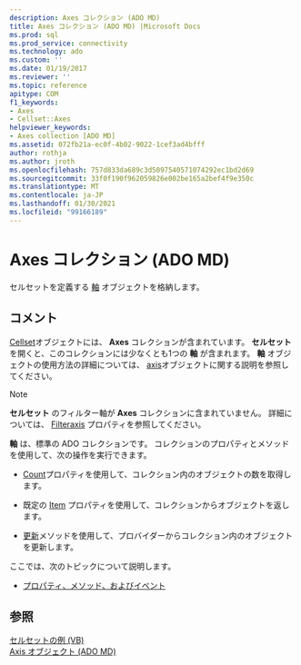 ```yaml
---
description: Axes コレクション (ADO MD)
title: Axes コレクション (ADO MD) |Microsoft Docs
ms.prod: sql
ms.prod_service: connectivity
ms.technology: ado
ms.custom: ''
ms.date: 01/19/2017
ms.reviewer: ''
ms.topic: reference
apitype: COM
f1_keywords:
- Axes
- Cellset::Axes
helpviewer_keywords:
- Axes collection [ADO MD]
ms.assetid: 072fb21a-ec0f-4b02-9022-1cef3ad4bfff
author: rothja
ms.author: jroth
ms.openlocfilehash: 757d833da689c3d5097540571074292ec1bd2d69
ms.sourcegitcommit: 33f0f190f962059826e002be165a2bef4f9e350c
ms.translationtype: MT
ms.contentlocale: ja-JP
ms.lasthandoff: 01/30/2021
ms.locfileid: "99166189"
---
```

# <a name="axes-collection-ado-md"></a>Axes コレクション (ADO MD)
セルセットを定義する [軸](./axis-object-ado-md.md) オブジェクトを格納します。  
  
## <a name="remarks"></a>コメント  
 [Cellset](./cellset-object-ado-md.md)オブジェクトには、 **Axes** コレクションが含まれています。 **セルセット** を開くと、このコレクションには少なくとも1つの **軸** が含まれます。 **軸** オブジェクトの使用方法の詳細については、 [axis](./axis-object-ado-md.md)オブジェクトに関する説明を参照してください。  
  
> [!NOTE]
>  **セルセット** のフィルター軸が **Axes** コレクションに含まれていません。 詳細については、 [Filteraxis](./filteraxis-property-ado-md.md) プロパティを参照してください。  
  
 **軸** は、標準の ADO コレクションです。 コレクションのプロパティとメソッドを使用して、次の操作を実行できます。  
  
-   [Count](../ado-api/count-property-ado.md)プロパティを使用して、コレクション内のオブジェクトの数を取得します。  
  
-   既定の [Item](../ado-api/item-property-ado.md) プロパティを使用して、コレクションからオブジェクトを返します。  
  
-   [更新](../ado-api/refresh-method-ado.md)メソッドを使用して、プロバイダーからコレクション内のオブジェクトを更新します。  
  
 ここでは、次のトピックについて説明します。  
  
-   [プロパティ、メソッド、およびイベント](./axes-collection-properties-methods-and-events.md)  
  
## <a name="see-also"></a>参照  
 [セルセットの例 (VB)](./cellset-example-vb.md)   
 [Axis オブジェクト (ADO MD)](./axis-object-ado-md.md)